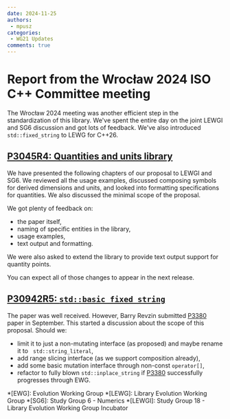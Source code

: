 ```yaml
---
date: 2024-11-25
authors:
 - mpusz
categories:
 - WG21 Updates
comments: true
---
```


# Report from the Wrocław 2024 ISO C++ Committee meeting

The Wrocław 2024 meeting was another efficient step in the standardization of this library.
We've spent the entire day on the joint LEWGI and SG6 discussion and got lots of feedback.
We've also introduced `std::fixed_string` to LEWG for C++26.

<!-- more -->

## [P3045R4: Quantities and units library](https://wg21.link/p3045r4)

We have presented the following chapters of our proposal to LEWGI and SG6. We reviewed all
the usage examples, discussed composing symbols for derived dimensions and units, and looked into
formatting specifications for quantities. We also discussed the minimal scope of the proposal.

We got plenty of feedback on:

- the paper itself,
- naming of specific entities in the library,
- usage examples,
- text output and formatting.

We were also asked to extend the library to provide text output support for quantity points.

You can expect all of those changes to appear in the next release.


## [P30942R5: `std::basic_fixed_string`](https://wg21.link/p3094r5)

The paper was well received. However, Barry Revzin submitted
[P3380](https://wg21.link/p3380) paper in September. This started a discussion about the scope of
this proposal. Should we:

- limit it to just a non-mutating interface (as proposed) and maybe rename it to
  `std::string_literal`,
- add range slicing interface (as we support composition already),
- add some basic mutation interface through non-const `operator[]`,
- refactor to fully blown `std::inplace_string` if [P3380](https://wg21.link/p3380) successfully
 progresses through EWG.

*[EWG]: Evolution Working Group
*[LEWG]: Library Evolution Working Group
*[SG6]: Study Group 6 - Numerics
*[LEWGI]: Study Group 18 - Library Evolution Working Group Incubator
